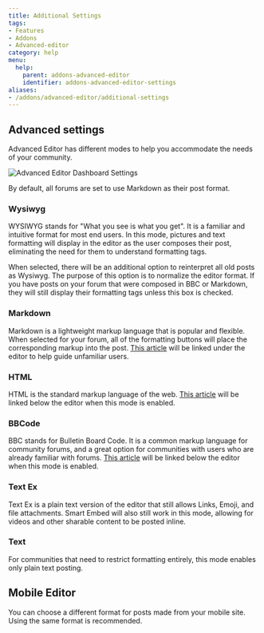 ```yaml
---
title: Additional Settings
tags:
- Features
- Addons
- Advanced-editor
category: help
menu:
  help:
    parent: addons-advanced-editor
    identifier: addons-advanced-editor-settings
aliases:
- /addons/advanced-editor/additional-settings
---
```


## Advanced settings

Advanced Editor has different modes to help you accommodate the needs of your community.

![Advanced Editor Dashboard Settings](https://images.v-cdn.net/docs/AE_DashboardSettings.PNG)

By default, all forums are set to use Markdown as their post format.


### Wysiwyg

WYSIWYG stands for "What you see is what you get". It is a familiar and intuitive format for most end users. In this mode, pictures and text formatting will display in the editor as the user composes their post, eliminating the need for them to understand formatting tags.

When selected, there will be an additional option to reinterpret all old posts as Wysiwyg. The purpose of this option is to normalize the editor format. If you have posts on your forum that were composed in BBC or Markdown, they will still display their formatting tags unless this box is checked.


### Markdown

Markdown is a lightweight markup language that is popular and flexible. When selected for your forum, all of the formatting buttons will place the corresponding markup into the post. [This article](https://en.wikipedia.org/wiki/Markdown) will be linked under the editor to help guide unfamiliar users.


### HTML

HTML is the standard markup language of the web. [This article](http://www.simplehtmlguide.com/cheatsheet.php) will be linked below the editor when this mode is enabled.


### BBCode

BBC stands for Bulletin Board Code. It is a common markup language for community forums, and a great option for communities with users who are already familiar with forums. [This article](https://en.wikipedia.org/wiki/BBCode) will be linked below the editor when this mode is enabled.


### Text Ex

Text Ex is a plain text version of the editor that still allows Links, Emoji, and file attachments. Smart Embed will also still work in this mode, allowing for videos and other sharable content to be posted inline.

### Text

For communities that need to restrict formatting entirely, this mode enables only plain text posting.

## Mobile Editor

You can choose a different format for posts made from your mobile site. Using the same format is recommended.

